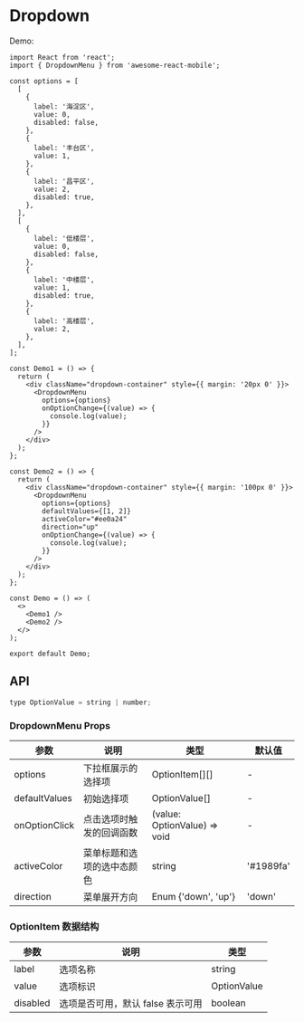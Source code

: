 # Dropdown

Demo:

```tsx
import React from 'react';
import { DropdownMenu } from 'awesome-react-mobile';

const options = [
  [
    {
      label: '海淀区',
      value: 0,
      disabled: false,
    },
    {
      label: '丰台区',
      value: 1,
    },
    {
      label: '昌平区',
      value: 2,
      disabled: true,
    },
  ],
  [
    {
      label: '低楼层',
      value: 0,
      disabled: false,
    },
    {
      label: '中楼层',
      value: 1,
      disabled: true,
    },
    {
      label: '高楼层',
      value: 2,
    },
  ],
];

const Demo1 = () => {
  return (
    <div className="dropdown-container" style={{ margin: '20px 0' }}>
      <DropdownMenu
        options={options}
        onOptionChange={(value) => {
          console.log(value);
        }}
      />
    </div>
  );
};

const Demo2 = () => {
  return (
    <div className="dropdown-container" style={{ margin: '100px 0' }}>
      <DropdownMenu
        options={options}
        defaultValues={[1, 2]}
        activeColor="#ee0a24"
        direction="up"
        onOptionChange={(value) => {
          console.log(value);
        }}
      />
    </div>
  );
};

const Demo = () => (
  <>
    <Demo1 />
    <Demo2 />
  </>
);

export default Demo;
```

## API

```js
type OptionValue = string | number;
```

### DropdownMenu Props

| 参数          | 说明                       | 类型                         | 默认值    |
| ------------- | -------------------------- | ---------------------------- | --------- |
| options       | 下拉框展示的选择项         | OptionItem[][]               | -         |
| defaultValues | 初始选择项                 | OptionValue[]                | -         |
| onOptionClick | 点击选项时触发的回调函数   | (value: OptionValue) => void | -         |
| activeColor   | 菜单标题和选项的选中态颜色 | string                       | '#1989fa' |
| direction     | 菜单展开方向               | Enum {'down', 'up'}          | 'down'    |

### OptionItem 数据结构

| 参数     | 说明                              | 类型        |
| -------- | --------------------------------- | ----------- |
| label    | 选项名称                          | string      |
| value    | 选项标识                          | OptionValue |
| disabled | 选项是否可用，默认 false 表示可用 | boolean     |
